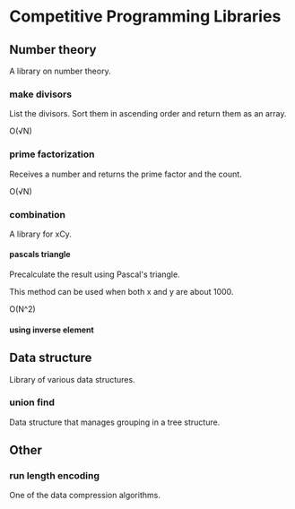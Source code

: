 # Competitive Programming Libraries

## Number theory
A library on number theory.

### make divisors
List the divisors.
Sort them in ascending order and return them as an array.

O(√N)

### prime factorization
Receives a number and returns the prime factor and the count.

O(√N)

### combination
A library for xCy.

#### pascals triangle
Precalculate the result using Pascal's triangle.

This method can be used when both x and y are about 1000.

O(N^2)

#### using inverse element


## Data structure
Library of various data structures.

### union find
Data structure that manages grouping in a tree structure.

## Other

### run length encoding

One of the data compression algorithms.